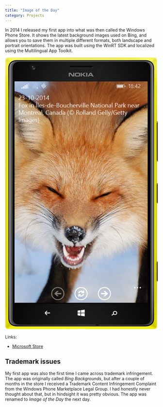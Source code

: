 ```yaml
---
title: "Image of the Day"
category: Projects
---
```


In 2014 I released my first app into what was then called the Windows Phone Store. It shows the latest background images used on Bing, and allows you to save them in multiple different formats, both landscape and portrait orientations. The app was built using the WinRT SDK and localized using the Multilingual App Toolkit.

![A phone showing the Image of the Day app with a picture of a fox in the snow](deviceshot.png)

Links:

- [Microsoft Store](https://www.microsoft.com/store/apps/9nblggh31bng)

## Trademark issues
My first app was also the first time I came across trademark infringement. The app was originally called *Bing Backgrounds*, but after a couple of months in the store I received a Trademark Content Infringement Complaint from the Windows Phone Marketplace Legal Group. I had honestly never thought about that, but in hindsight it was pretty obvious. The app was renamed to *Image of the Day* the next day.